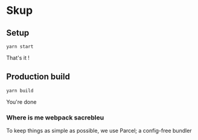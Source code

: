 # Skup

## Setup

```
yarn start
```

That's it !

## Production build

```
yarn build
```

You're done

### Where is me webpack sacrebleu 

To keep things as simple as possible, we use Parcel; a config-free bundler
